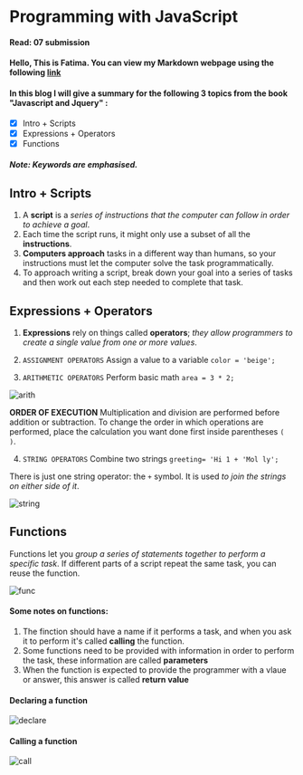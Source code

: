 # Programming with JavaScript
#### Read: 07 submission 

#### Hello, This is Fatima. You can view my Markdown webpage using the following [link](https://fati-ma.github.io/reading-notes/Read07)

#### In this blog I will give a summary for the following 3 topics from the book "Javascript and Jquery" :

 - [x] Intro + Scripts
 - [x] Expressions + Operators
 - [x] Functions

##### Note: Keywords are emphasised.

## Intro + Scripts

1. A **script** is a *series of instructions that the computer can follow in order to achieve a goal*.
2. Each time the script runs, it might only use a subset of all the **instructions**.
3. **Computers approach** tasks in a different way than humans, so your instructions must let the computer
solve the task programmatically.
4. To approach writing a script, break down your goal into a series of tasks and then work out each step needed
to complete that task. 


## Expressions + Operators

1. **Expressions** rely on things called **operators**; *they allow programmers to create a single value from one or more values*. 

2. `ASSIGNMENT OPERATORS` Assign a value to a variable ```color = 'beige';```

3. `ARITHMETIC OPERATORS` Perform basic math ```area = 3 * 2;``` 

![arith](https://www.devopsschool.com/blog/wp-content/uploads/2020/07/JavaScript-Arithmatic-Operators.png)

**ORDER OF EXECUTION** Multiplication and division are performed before addition or subtraction. To change the order in which
operations are performed, place the calculation you want done first inside parentheses `( )`. 

4. `STRING OPERATORS` Combine two strings ```greeting= 'Hi 1 + 'Mol ly';``` 

There is just one string operator: the `+` symbol.
It is used *to join the strings on either side of it*. 

![string](https://data-flair.training/blogs/wp-content/uploads/sites/2/2019/08/JavaScript-String-operators.jpg)


## Functions

Functions let you *group a series of statements together to perform a
specific task*. If different parts of a script repeat the same task, you can
reuse the function.

![func](https://s3.amazonaws.com/dashingd3js/d3-lesson-images/lesson-84/javascript-function-operator-call-versus-javascript-function-expression-call_720x355.png)


#### Some notes on functions:

1. The finction should have a name if it performs a task, and when you ask it to perform it's called **calling** the function.
2. Some functions need to be provided with information in order to perform the task, these information are called **parameters**
3. When the function is expected to provide the programmer with a vlaue or answer, this answer is called **return value**

#### Declaring a function

![declare](https://lh3.googleusercontent.com/proxy/Is7fe0DChgTbGDfWsw5EhjPsKJCYxr5OpxW4_de2ssQKVyzRKNHG6qjFJlXoTf2ceo0Xni0ulZASW0MRnODsy_erJg)

#### Calling a function

![call](https://lh3.googleusercontent.com/proxy/I7Y3ZyD1PmRWvUv02QIVVTNxf2UOstPvLv3igz1apN9mFuIQ-I2pjgA9lQqeTyFcYNw5BCnpXodT4A5tsmOaoTxEuu2IizIUEIKG5OYdww1S8HjEDtMZqq5Oa_gQazAb8IlPOvQ)


